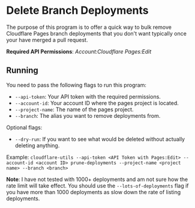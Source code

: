 # Delete Branch Deployments

The purpose of this program is to offer a quick way to bulk remove Cloudflare Pages branch deployments that you don't want typically once your have merged a pull request.

**Required API Permissions**: _Account:Cloudflare Pages:Edit_

## Running

You need to pass the following flags to run this program:
- `--api-token`: Your API token with the required permissions.
- `--account-id`: Your account ID where the pages project is located.
- `--project-name`: The name of the pages project.
- `--branch`: The alias you want to remove deployments from.

Optional flags:
- `--dry-run`: If you want to see what would be deleted without actually deleting anything.

Example: `cloudflare-utils --api-token <API Token with Pages:Edit> --account-id <account ID> prune-deployments --project-name <project name> --branch <branch>`

**Note**:
I have not tested with 1000+ deployments and am not sure how the rate limit will take effect.
You should use the `--lots-of-deployments` flag if you have more than 1000 deployments as slow down the rate of listing deployments.